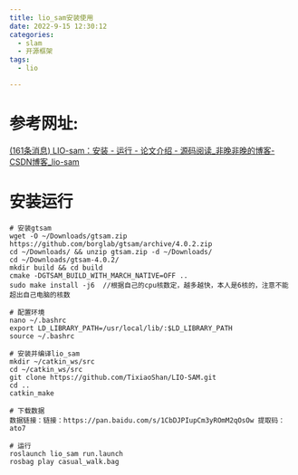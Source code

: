 ```yaml
---
title: lio_sam安装使用
date: 2022-9-15 12:30:12
categories:
  - slam
  - 开源框架
tags:
  - lio

---
```


# 参考网址:

[(161条消息) LIO-sam：安装 - 运行 - 论文介绍 - 源码阅读_非晚非晚的博客-CSDN博客_lio-sam](https://blog.csdn.net/QLeelq/article/details/111088136?ops_request_misc=%7B%22request%5Fid%22%3A%22166315977616800180680290%22%2C%22scm%22%3A%2220140713.130102334..%22%7D&request_id=166315977616800180680290&biz_id=0&utm_medium=distribute.pc_search_result.none-task-blog-2~all~top_positive~default-1-111088136-null-null.142^v47^body_digest,201^v3^add_ask&utm_term=LIO-SAM&spm=1018.2226.3001.4187)

# 安装运行

```shell
# 安装gtsam
wget -O ~/Downloads/gtsam.zip https://github.com/borglab/gtsam/archive/4.0.2.zip
cd ~/Downloads/ && unzip gtsam.zip -d ~/Downloads/
cd ~/Downloads/gtsam-4.0.2/
mkdir build && cd build
cmake -DGTSAM_BUILD_WITH_MARCH_NATIVE=OFF ..
sudo make install -j6  //根据自己的cpu核数定，越多越快，本人是6核的，注意不能超出自己电脑的核数

# 配置环境
nano ~/.bashrc
export LD_LIBRARY_PATH=/usr/local/lib/:$LD_LIBRARY_PATH
source ~/.bashrc

# 安装并编译lio_sam
mkdir ~/catkin_ws/src 
cd ~/catkin_ws/src 
git clone https://github.com/TixiaoShan/LIO-SAM.git 
cd ..
catkin_make

# 下载数据
数据链接：链接：https://pan.baidu.com/s/1CbDJPIupCm3yROmM2qOsOw 提取码：ato7

# 运行
roslaunch lio_sam run.launch
rosbag play casual_walk.bag
```

